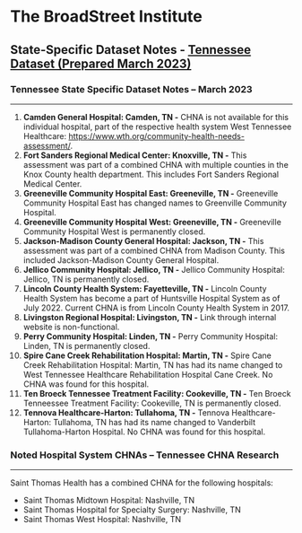 # The BroadStreet Institute

## State-Specific Dataset Notes - [Tennessee Dataset (Prepared March 2023)](https://github.com/BroadStreet-Health/Community-Health-Needs-Assessments/blob/main/Tennessee.csv)

### Tennessee State Specific Dataset Notes – March 2023
---
1. <strong> Camden General Hospital: Camden, TN -</strong> CHNA is not available for this individual hospital, part of the respective health system West Tennessee Healthcare: https://www.wth.org/community-health-needs-assessment/.
1. <strong> Fort Sanders Regional Medical Center: Knoxville, TN -</strong> This assessment was part of a combined CHNA with multiple counties in the Knox County health department. This includes Fort Sanders Regional Medical Center.
1. <strong>Greeneville Community Hospital East: Greeneville, TN -</strong> Greeneville Community Hospital East has changed names to Greenville Community Hospital.
1. <strong> Greeneville Community Hospital West: Greeneville, TN -</strong> Greeneville Community Hospital West is permanently closed.
1. <strong> Jackson-Madison County General Hospital: Jackson, TN -</strong> This assessment was part of a combined CHNA from Madison County. This included Jackson-Madison County General Hospital.
1. <strong> Jellico Community Hospital: Jellico, TN -</strong> Jellico Community Hospital: Jellico, TN is permanently closed.
1. <strong> Lincoln County Health System: Fayetteville, TN -</strong> Lincoln County Health System has become a part of Huntsville Hospital System as of July 2022. Current CHNA is from Lincoln County Health System in 2017.
1. <strong> Livingston Regional Hospital: Livingston, TN -</strong> Link through internal website is non-functional.
1. <strong> Perry Community Hospital: Linden, TN -</strong> Perry Community Hospital: Linden, TN is permanently closed.
1. <strong> Spire Cane Creek Rehabilitation Hospital: Martin, TN -</strong> Spire Cane Creek Rehabilitation Hospital: Martin, TN has had its name changed to West Tennessee Healthcare Rehabilitation Hospital Cane Creek. No CHNA was found for this hospital.
1. <strong> Ten Broeck Tennessee Treatment Facility: Cookeville, TN -</strong> Ten Broeck Tenneessee Treatment Facility: Cookeville, TN is permanently closed.
1. <strong> Tennova Healthcare-Harton: Tullahoma, TN -</strong> Tennova Healthcare-Harton: Tullahoma, TN has had its name changed to Vanderbilt Tullahoma-Harton Hospital. No CHNA was found for this hospital.

### Noted Hospital System CHNAs – Tennessee CHNA Research
---
Saint Thomas Health has a combined CHNA for the following hospitals:
 * Saint Thomas Midtown Hospital: Nashville, TN
 * Saint Thomas Hospital for Specialty Surgery: Nashville, TN
 * Saint Thomas West Hospital: Nashville, TN
